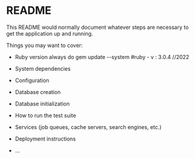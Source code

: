 # README

This README would normally document whatever steps are necessary to get the
application up and running.

Things you may want to cover:

* Ruby version
always do gem update --system
#ruby - v : 3.0.4 //2022

* System dependencies

* Configuration

* Database creation

* Database initialization

* How to run the test suite

* Services (job queues, cache servers, search engines, etc.)

* Deployment instructions

* ...
